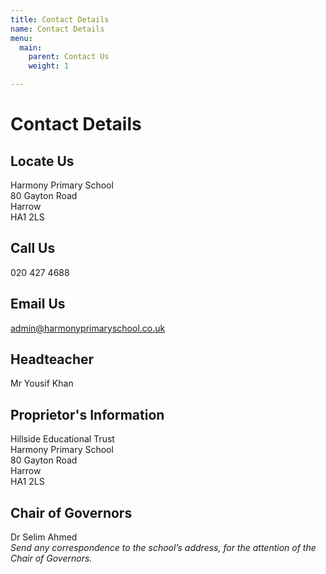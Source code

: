 ```yaml
---
title: Contact Details
name: Contact Details
menu:
  main:
    parent: Contact Us
    weight: 1

---
```

# Contact Details

## Locate Us

Harmony Primary School  
80 Gayton Road  
Harrow  
HA1 2LS

## Call Us

020 427 4688

## Email Us

admin@harmonyprimaryschool.co.uk

## Headteacher

Mr Yousif Khan

## Proprietor's Information

Hillside Educational Trust  
Harmony Primary School  
80 Gayton Road  
Harrow  
HA1 2LS

## Chair of Governors

Dr Selim Ahmed  
_Send any correspondence to the school’s address, for the attention of the Chair of Governors._